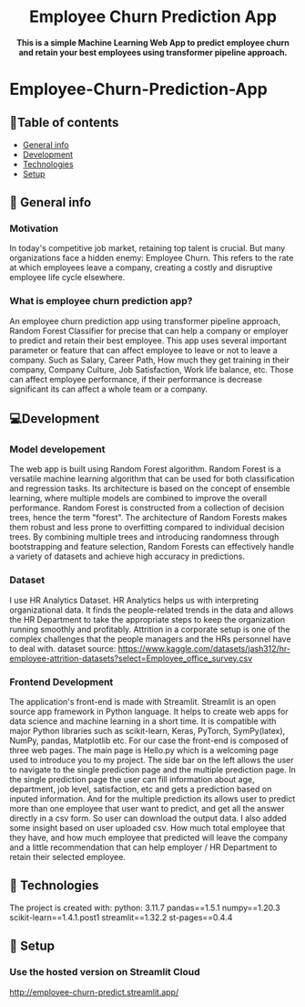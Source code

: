 <h1 align="center">Employee Churn Prediction App</h1>
<div align= "center">
  <h4>This is a simple Machine Learning Web App to predict employee churn and retain your best employees using transformer pipeline approach.</h4>
</div>

# Employee-Churn-Prediction-App

## :bookmark_tabs:Table of contents
* [General info](#general-info)
* [Development](#development)
* [Technologies](#technologies)
* [Setup](#setup)

## :scroll: General info
### Motivation
In today's competitive job market, retaining top talent is crucial. But many organizations face a hidden enemy: Employee Churn. This refers to the rate at which employees leave a company, creating a costly and disruptive employee life cycle elsewhere.
### What is employee churn prediction app?
An employee churn prediction app using transformer pipeline approach, Random Forest Classifier for precise that can help a company or employer to predict and retain their best employee. This app uses several important parameter or feature that can affect employee to leave or not to leave a company. Such as Salary, Career Path, How much they get training in their company, Company Culture, Job Satisfaction, Work life balance, etc. Those can affect employee performance, if their performance is decrease significant its can affect a whole team or a company. 

## :computer:Development
### Model developement
The web app is built using Random Forest algorithm. Random Forest is a versatile machine learning algorithm that can be used for both classification and regression tasks. Its architecture is based on the concept of ensemble learning, where multiple models are combined to improve the overall performance. Random Forest is constructed from a collection of decision trees, hence the term "forest". The architecture of Random Forests makes them robust and less prone to overfitting compared to individual decision trees. By combining multiple trees and introducing randomness through bootstrapping and feature selection, Random Forests can effectively handle a variety of datasets and achieve high accuracy in predictions.

### Dataset
I use HR Analytics Dataset. HR Analytics helps us with interpreting organizational data. It finds the people-related trends in the data and allows the HR Department to take the appropriate steps to keep the organization running smoothly and profitably. Attrition in a corporate setup is one of the complex challenges that the people managers and the HRs personnel have to deal with.
dataset source:
https://www.kaggle.com/datasets/jash312/hr-employee-attrition-datasets?select=Employee_office_survey.csv

### Frontend Development
The application's front-end is made with Streamlit. Streamlit is an open source app framework in Python language. It helps to create web apps for data science and machine learning in a short time. It is compatible with major Python libraries such as scikit-learn, Keras, PyTorch, SymPy(latex), NumPy, pandas, Matplotlib etc. For our case the front-end is composed of three web pages. The main page is Hello.py which is a welcoming page used to introduce you to my project. The side bar on the left allows the user to navigate to the single prediction page and the multiple prediction page. In the single prediction page the user can fill information about age, department, job level, satisfaction, etc and gets a prediction based on inputed information. And for the multiple prediction its allows user to predict more than one employee that user want to predict, and get all the answer directly in a csv form. So user can download the output data. I also added some insight based on user uploaded csv. How much total employee that they have, and how much employee that predicted will leave the company and a little recommendation that can help employer / HR Department to retain their selected employee. 

## :rocket: Technologies
The project is created with:
python: 3.11.7
pandas==1.5.1 
numpy==1.20.3
scikit-learn==1.4.1.post1
streamlit==1.32.2
st-pages==0.4.4

## :whale: Setup
### Use the hosted version on Streamlit Cloud
http://employee-churn-predict.streamlit.app/

